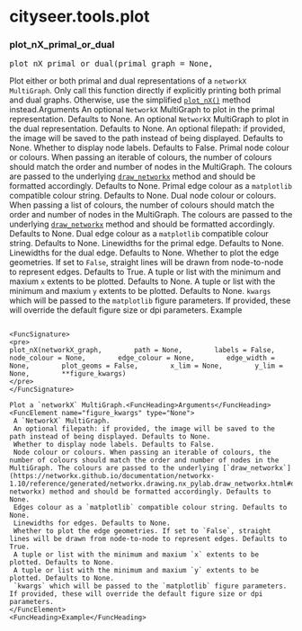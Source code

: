 # cityseer.tools.plot
### plot_nX_primal_or_dual

<FuncSignature>
<pre>
plot_nX_primal_or_dual(primal_graph = None,                       dual_graph = None,                       path = None,                       labels = False,                       primal_node_colour = None,                       primal_edge_colour = None,                       dual_node_colour = None,                       dual_edge_colour = None,                       primal_edge_width = None,                       dual_edge_width = None,                       plot_geoms = True,                       x_lim = None,                       y_lim = None,                       **figure_kwargs)
</pre>
</FuncSignature>

Plot either or both primal and dual representations of a `networkX MultiGraph`. Only call this function directly if explicitly printing both primal and dual graphs. Otherwise, use the simplified [`plot_nX()`](plot#plot-nx) method instead.<FuncHeading>Arguments</FuncHeading>
<FuncElement name="figure_kwargs" type="None">
 An optional `NetworkX` MultiGraph to plot in the primal representation. Defaults to None.
 An optional `NetworkX` MultiGraph to plot in the dual representation. Defaults to None.
 An optional filepath: if provided, the image will be saved to the path instead of being displayed. Defaults to None.
 Whether to display node labels. Defaults to False.
 Primal node colour or colours. When passing an iterable of colours, the number of colours should match the order and number of nodes in the MultiGraph. The colours are passed to the underlying [`draw_networkx`](https://networkx.github.io/documentation/networkx-1.10/reference/generated/networkx.drawing.nx_pylab.draw_networkx.html#draw-networkx) method and should be formatted accordingly. Defaults to None.
 Primal edge colour as a `matplotlib` compatible colour string. Defaults to None.
 Dual node colour or colours. When passing a list of colours, the number of colours should match the order and number of nodes in the MultiGraph. The colours are passed to the underlying [`draw_networkx`](https://networkx.github.io/documentation/networkx-1.10/reference/generated/networkx.drawing.nx_pylab.draw_networkx.html#draw-networkx) method and should be formatted accordingly. Defaults to None.
 Dual edge colour as a `matplotlib` compatible colour string. Defaults to None.
 Linewidths for the primal edge. Defaults to None.
 Linewidths for the dual edge. Defaults to None.
 Whether to plot the edge geometries. If set to `False`, straight lines will be drawn from node-to-node to represent edges. Defaults to True.
 A tuple or list with the minimum and maxium `x` extents to be plotted. Defaults to None.
 A tuple or list with the minimum and maxium `y` extents to be plotted. Defaults to None.
 `kwargs` which will be passed to the `matplotlib` figure parameters. If provided, these will override the default figure size or dpi parameters.
</FuncElement>
<FuncHeading>Example</FuncHeading>
```pyfrom cityseer.tools import mock, graphs, plotG = mock.mock_graph()G_simple = graphs.nX_simple_geoms(G)G_dual = graphs.nX_to_dual(G_simple)plot.plot_nX_primal_or_dual(G_simple,                            G_dual,                            plot_geoms=False)### plot_nX

<FuncSignature>
<pre>
plot_nX(networkX_graph,        path = None,        labels = False,        node_colour = None,        edge_colour = None,        edge_width = None,        plot_geoms = False,        x_lim = None,        y_lim = None,        **figure_kwargs)
</pre>
</FuncSignature>

Plot a `networkX` MultiGraph.<FuncHeading>Arguments</FuncHeading>
<FuncElement name="figure_kwargs" type="None">
 A `NetworkX` MultiGraph.
 An optional filepath: if provided, the image will be saved to the path instead of being displayed. Defaults to None.
 Whether to display node labels. Defaults to False.
 Node colour or colours. When passing an iterable of colours, the number of colours should match the order and number of nodes in the MultiGraph. The colours are passed to the underlying [`draw_networkx`](https://networkx.github.io/documentation/networkx-1.10/reference/generated/networkx.drawing.nx_pylab.draw_networkx.html#draw-networkx) method and should be formatted accordingly. Defaults to None.
 Edges colour as a `matplotlib` compatible colour string. Defaults to None.
 Linewidths for edges. Defaults to None.
 Whether to plot the edge geometries. If set to `False`, straight lines will be drawn from node-to-node to represent edges. Defaults to True.
 A tuple or list with the minimum and maxium `x` extents to be plotted. Defaults to None.
 A tuple or list with the minimum and maxium `y` extents to be plotted. Defaults to None.
 `kwargs` which will be passed to the `matplotlib` figure parameters. If provided, these will override the default figure size or dpi parameters.
</FuncElement>
<FuncHeading>Example</FuncHeading>
